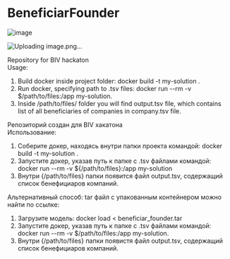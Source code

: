 # BeneficiarFounder
![image](https://github.com/user-attachments/assets/1bfbd66d-2654-40a4-a536-4e6304bbd069)

![Uploading image.png…]()

Repository for BIV hackaton  
Usage: 
1. Build docker inside project folder: docker build -t my-solution .
2. Run docker, specifying path to .tsv files:  docker run --rm -v $/path/to/files:/app my-solution.
3. Inside /path/to/files/ folder you will find output.tsv file, which contains list of all beneficiaries of companies in company.tsv file.

Репозиторий создан для BIV хакатона    
Использование: 
1. Соберите докер, находясь внутри папки проекта командой: docker build -t my-solution .  
2. Запустите докер, указав путь к папке с .tsv файлами командой:  docker run --rm -v ${/path/to/files}:/app my-solution
3. Внутри {/path/to/files} папки появится файл output.tsv, содержащий список бенефициаров компаний. 

Альтернативный способ: 
tar файл с упакованным контейнером можно найти по ссылке: 
1. Загрузите модель: docker load < beneficiar_founder.tar
2. Запустите докер, указав путь к папке с .tsv файлами командой: docker run --rm -v $/path/to/files:/app my-solution.
3. Внутри {/path/to/files} папки появистя файл output.tsv, содержащий список бенефициаров компаний. 
